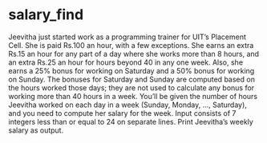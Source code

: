 # salary_find
Jeevitha just started work as a programming trainer for UIT’s Placement Cell. She is paid Rs.100 an hour, with a few exceptions. She earns an extra Rs.15 an hour for any part of a day where she works more than 8 hours, and an extra Rs.25 an hour for hours beyond 40 in any one week. Also, she earns a 25% bonus for working on Saturday and a 50% bonus for working on Sunday. The bonuses for Saturday and Sunday are computed based on the hours worked those days; they are not used to calculate any bonus for working more than 40 hours in a week. You’ll be given the number of hours Jeevitha worked on each day in a week (Sunday, Monday, ..., Saturday), and you need to compute her salary for the week.
Input consists of 7 integers less than or equal to 24 on separate lines. Print Jeevitha’s weekly salary as output.
